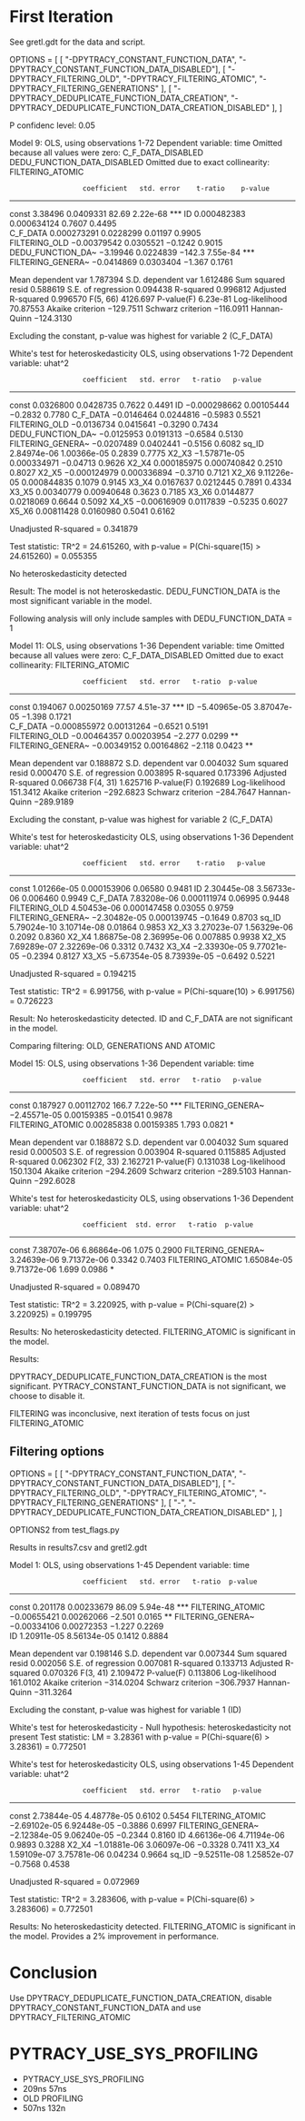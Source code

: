 # First Iteration
See gretl.gdt for the data and script.

OPTIONS = [
	[ "-DPYTRACY_CONSTANT_FUNCTION_DATA", "-DPYTRACY_CONSTANT_FUNCTION_DATA_DISABLED"],
	[ "-DPYTRACY_FILTERING_OLD", "-DPYTRACY_FILTERING_ATOMIC", "-DPYTRACY_FILTERING_GENERATIONS" ],
	[ "-DPYTRACY_DEDUPLICATE_FUNCTION_DATA_CREATION", "-DPYTRACY_DEDUPLICATE_FUNCTION_DATA_CREATION_DISABLED" ],
]

P confidenc level: 0.05


Model 9: OLS, using observations 1-72
Dependent variable: time
Omitted because all values were zero: C_F_DATA_DISABLED DEDU_FUNCTION_DATA_DISABLED
Omitted due to exact collinearity: FILTERING_ATOMIC

                      coefficient   std. error    t-ratio    p-value 
  -------------------------------------------------------------------
  const                3.38496      0.0409331      82.69     2.22e-68 ***
  ID                   0.000482383  0.000634124     0.7607   0.4495  
  C_F_DATA             0.000273291  0.0228299       0.01197  0.9905  
  FILTERING_OLD       −0.00379542   0.0305521      −0.1242   0.9015  
  DEDU_FUNCTION_DA~   −3.19946      0.0224839    −142.3      7.55e-84 ***
  FILTERING_GENERA~   −0.0414869    0.0303404      −1.367    0.1761  

Mean dependent var   1.787394   S.D. dependent var   1.612486
Sum squared resid    0.588619   S.E. of regression   0.094438
R-squared            0.996812   Adjusted R-squared   0.996570
F(5, 66)             4126.697   P-value(F)           6.23e-81
Log-likelihood       70.87553   Akaike criterion    −129.7511
Schwarz criterion   −116.0911   Hannan-Quinn        −124.3130

Excluding the constant, p-value was highest for variable 2 (C_F_DATA)


White's test for heteroskedasticity
OLS, using observations 1-72
Dependent variable: uhat^2

                      coefficient   std. error   t-ratio   p-value
  ----------------------------------------------------------------
  const                0.0326800    0.0428735     0.7622   0.4491 
  ID                  −0.000298662  0.00105444   −0.2832   0.7780 
  C_F_DATA            −0.0146464    0.0244816    −0.5983   0.5521 
  FILTERING_OLD       −0.0136734    0.0415641    −0.3290   0.7434 
  DEDU_FUNCTION_DA~   −0.0125953    0.0191313    −0.6584   0.5130 
  FILTERING_GENERA~   −0.0207489    0.0402441    −0.5156   0.6082 
  sq_ID                2.84974e-06  1.00366e-05   0.2839   0.7775 
  X2_X3               −1.57871e-05  0.000334971  −0.04713  0.9626 
  X2_X4                0.000185975  0.000740842   0.2510   0.8027 
  X2_X5               −0.000124979  0.000336894  −0.3710   0.7121 
  X2_X6                9.11226e-05  0.000844835   0.1079   0.9145 
  X3_X4                0.0167637    0.0212445     0.7891   0.4334 
  X3_X5                0.00340779   0.00940648    0.3623   0.7185 
  X3_X6                0.0144877    0.0218069     0.6644   0.5092 
  X4_X5               −0.00616909   0.0117839    −0.5235   0.6027 
  X5_X6                0.00811428   0.0160980     0.5041   0.6162 

  Unadjusted R-squared = 0.341879



Test statistic: TR^2 = 24.615260,
with p-value = P(Chi-square(15) > 24.615260) = 0.055355


No heteroskedasticity detected

Result:
The model is not heteroskedastic.
DEDU_FUNCTION_DATA is the most significant variable in the model.

Following analysis will only include samples with DEDU_FUNCTION_DATA = 1


Model 11: OLS, using observations 1-36
Dependent variable: time
Omitted because all values were zero: C_F_DATA_DISABLED
Omitted due to exact collinearity: FILTERING_ATOMIC

                      coefficient   std. error   t-ratio  p-value 
  ----------------------------------------------------------------
  const                0.194067     0.00250169   77.57    4.51e-37 ***
  ID                  −5.40965e-05  3.87047e-05  −1.398   0.1721  
  C_F_DATA            −0.000855972  0.00131264   −0.6521  0.5191  
  FILTERING_OLD       −0.00464357   0.00203954   −2.277   0.0299   **
  FILTERING_GENERA~   −0.00349152   0.00164862   −2.118   0.0423   **

Mean dependent var   0.188872   S.D. dependent var   0.004032
Sum squared resid    0.000470   S.E. of regression   0.003895
R-squared            0.173396   Adjusted R-squared   0.066738
F(4, 31)             1.625716   P-value(F)           0.192689
Log-likelihood       151.3412   Akaike criterion    −292.6823
Schwarz criterion   −284.7647   Hannan-Quinn        −289.9189

Excluding the constant, p-value was highest for variable 2 (C_F_DATA)

White's test for heteroskedasticity
OLS, using observations 1-36
Dependent variable: uhat^2

                      coefficient   std. error    t-ratio   p-value
  -----------------------------------------------------------------
  const                1.01266e-05  0.000153906   0.06580   0.9481 
  ID                   2.30445e-08  3.56733e-06   0.006460  0.9949 
  C_F_DATA             7.83208e-06  0.000111974   0.06995   0.9448 
  FILTERING_OLD        4.50453e-06  0.000147458   0.03055   0.9759 
  FILTERING_GENERA~   −2.30482e-05  0.000139745  −0.1649    0.8703 
  sq_ID                5.79024e-10  3.10714e-08   0.01864   0.9853 
  X2_X3                3.27023e-07  1.56329e-06   0.2092    0.8360 
  X2_X4                1.86875e-08  2.36995e-06   0.007885  0.9938 
  X2_X5                7.69289e-07  2.32269e-06   0.3312    0.7432 
  X3_X4               −2.33930e-05  9.77021e-05  −0.2394    0.8127 
  X3_X5               −5.67354e-05  8.73939e-05  −0.6492    0.5221 

  Unadjusted R-squared = 0.194215

Test statistic: TR^2 = 6.991756,
with p-value = P(Chi-square(10) > 6.991756) = 0.726223

Result:
No heteroskedasticity detected.
ID and C_F_DATA are not significant in the model.

Comparing filtering: OLD, GENERATIONS AND ATOMIC

Model 15: OLS, using observations 1-36
Dependent variable: time

                      coefficient   std. error   t-ratio   p-value 
  -----------------------------------------------------------------
  const                0.187927     0.00112702  166.7      7.22e-50 ***
  FILTERING_GENERA~   −2.45571e-05  0.00159385   −0.01541  0.9878  
  FILTERING_ATOMIC     0.00285838   0.00159385    1.793    0.0821   *

Mean dependent var   0.188872   S.D. dependent var   0.004032
Sum squared resid    0.000503   S.E. of regression   0.003904
R-squared            0.115885   Adjusted R-squared   0.062302
F(2, 33)             2.162721   P-value(F)           0.131038
Log-likelihood       150.1304   Akaike criterion    −294.2609
Schwarz criterion   −289.5103   Hannan-Quinn        −292.6028

White's test for heteroskedasticity
OLS, using observations 1-36
Dependent variable: uhat^2

                      coefficient  std. error   t-ratio  p-value
  --------------------------------------------------------------
  const               7.38707e-06  6.86864e-06  1.075    0.2900 
  FILTERING_GENERA~   3.24639e-06  9.71372e-06  0.3342   0.7403 
  FILTERING_ATOMIC    1.65084e-05  9.71372e-06  1.699    0.0986  *

  Unadjusted R-squared = 0.089470

Test statistic: TR^2 = 3.220925,
with p-value = P(Chi-square(2) > 3.220925) = 0.199795

Results:
No heteroskedasticity detected.
FILTERING_ATOMIC is significant in the model.

Results:

DPYTRACY_DEDUPLICATE_FUNCTION_DATA_CREATION is the most significant.
PYTRACY_CONSTANT_FUNCTION_DATA is not significant, we choose to disable it.

FILTERING was inconclusive, next iteration of tests focus on just FILTERING_ATOMIC

## Filtering options

OPTIONS = [
	[ "-DPYTRACY_CONSTANT_FUNCTION_DATA", "-DPYTRACY_CONSTANT_FUNCTION_DATA_DISABLED"],
	[ "-DPYTRACY_FILTERING_OLD", "-DPYTRACY_FILTERING_ATOMIC", "-DPYTRACY_FILTERING_GENERATIONS" ],
	[ "-", "-DPYTRACY_DEDUPLICATE_FUNCTION_DATA_CREATION_DISABLED" ],
]

OPTIONS2 from test_flags.py

Results in results7.csv and gretl2.gdt

Model 1: OLS, using observations 1-45
Dependent variable: time

                      coefficient   std. error   t-ratio  p-value 
  ----------------------------------------------------------------
  const                0.201178     0.00233679   86.09    5.94e-48 ***
  FILTERING_ATOMIC    −0.00655421   0.00262066   −2.501   0.0165   **
  FILTERING_GENERA~   −0.00334106   0.00272353   −1.227   0.2269  
  ID                   1.20911e-05  8.56134e-05   0.1412  0.8884  

Mean dependent var   0.198146   S.D. dependent var   0.007344
Sum squared resid    0.002056   S.E. of regression   0.007081
R-squared            0.133713   Adjusted R-squared   0.070326
F(3, 41)             2.109472   P-value(F)           0.113806
Log-likelihood       161.0102   Akaike criterion    −314.0204
Schwarz criterion   −306.7937   Hannan-Quinn        −311.3264

Excluding the constant, p-value was highest for variable 1 (ID)

White's test for heteroskedasticity -
  Null hypothesis: heteroskedasticity not present
  Test statistic: LM = 3.28361
  with p-value = P(Chi-square(6) > 3.28361) = 0.772501

White's test for heteroskedasticity
OLS, using observations 1-45
Dependent variable: uhat^2

                      coefficient   std. error   t-ratio   p-value
  ----------------------------------------------------------------
  const                2.73844e-05  4.48778e-05   0.6102   0.5454 
  FILTERING_ATOMIC    −2.69102e-05  6.92448e-05  −0.3886   0.6997 
  FILTERING_GENERA~   −2.12384e-05  9.06240e-05  −0.2344   0.8160 
  ID                   4.66136e-06  4.71194e-06   0.9893   0.3288 
  X2_X4               −1.01881e-06  3.06097e-06  −0.3328   0.7411 
  X3_X4                1.59109e-07  3.75781e-06   0.04234  0.9664 
  sq_ID               −9.52511e-08  1.25852e-07  −0.7568   0.4538 

  Unadjusted R-squared = 0.072969

Test statistic: TR^2 = 3.283606,
with p-value = P(Chi-square(6) > 3.283606) = 0.772501

Results:
No heteroskedasticity detected.
FILTERING_ATOMIC is significant in the model. Provides a 2% improvement in performance.

# Conclusion
Use DPYTRACY_DEDUPLICATE_FUNCTION_DATA_CREATION, disable DPYTRACY_CONSTANT_FUNCTION_DATA and use DPYTRACY_FILTERING_ATOMIC

# PYTRACY_USE_SYS_PROFILING

- PYTRACY_USE_SYS_PROFILING
- 209ns  57ns
- OLD PROFILING
- 507ns 132n

